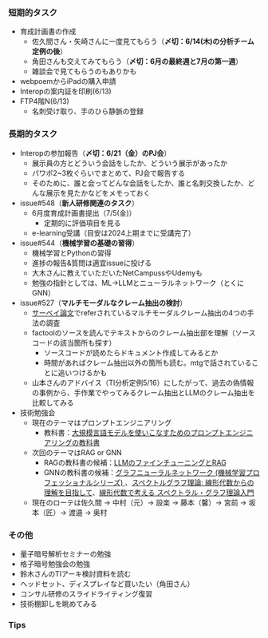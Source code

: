 ### 短期的タスク
- 育成計画書の作成
  - 佐久間さん・矢崎さんに一度見てもらう（**〆切：6/14(木)の分析チーム定例の後**）
  - 角田さんも交えてみてもらう（**〆切：6月の最終週と7月の第一週**）
  - 雑談会で見てもらうのもありかも
- webpoemからiPadの購入申請
- Interopの案内証を印刷(6/13)
- FTP4階N(6/13)
  - 名刺受け取り、手のひら静脈の登録


### 長期的タスク
- Interopの参加報告（**〆切：6/21（金）のPJ会**）
  - 展示員の方とどういう会話をしたか、どういう展示があったか
  - パワポ2~3枚ぐらいでまとめて、PJ会で報告する
  - そのために、誰と会ってどんな会話をしたか、誰と名刺交換したか、どんな展示を見たかなどをメモっておく
- issue#548（**新人研修関連のタスク**）
  - 6月度育成計画書提出（7/5(金)）
    - 定期的に評価項目を見る
  - e-learning受講（目安は2024上期までに受講完了）
- issue#544（**機械学習の基礎の習得**）
  - 機械学習とPythonの習得
  - 進捗の報告&質問は適宜issueに投げる
  - 大木さんに教えていただいたNetCampussやUdemyも
  - 勉強の指針としては、ML→LLMとニューラルネットワーク（とくにGNN）
- issue#527（**マルチモーダルなクレーム抽出の検討**）
  - [サーベイ論文](https://arxiv.org/abs/2305.13507)でreferされているマルチモーダルクレーム抽出の4つの手法の調査
  - factoolのソースを読んでテキストからのクレーム抽出部を理解（ソースコードの該当箇所も探す）
    - ソースコードが読めたらドキュメント作成してみるとか
    - 時間があればクレーム抽出以外の箇所も読む。mtgで話されていることに追いつけるかも
  - 山本さんのアドバイス（TI分析定例5/16）にしたがって、過去の偽情報の事例から、手作業でやってみるクレーム抽出とLLMのクレーム抽出を比較してみる
- 技術勉強会
  - 現在のテーマはプロンプトエンジニアリング
    - 教科書：[大規模言語モデルを使いこなすためのプロンプトエンジニアリングの教科書](https://www.amazon.co.jp/gp/product/B0CV46J8V4/ref=ppx_yo_dt_b_d_asin_title_351_o00?ie=UTF8&psc=1)
  - 次回のテーマはRAG or GNN
    - RAGの教科書の候補：[LLMのファインチューニングとRAG](https://www.ohmsha.co.jp/book/9784274231957/)
    - GNNの教科書の候補：[グラフニューラルネットワーク (機械学習プロフェッショナルシリーズ) ](https://www.amazon.co.jp/%E3%82%B0%E3%83%A9%E3%83%95%E3%83%8B%E3%83%A5%E3%83%BC%E3%83%A9%E3%83%AB%E3%83%8D%E3%83%83%E3%83%88%E3%83%AF%E3%83%BC%E3%82%AF-%E6%A9%9F%E6%A2%B0%E5%AD%A6%E7%BF%92%E3%83%97%E3%83%AD%E3%83%95%E3%82%A7%E3%83%83%E3%82%B7%E3%83%A7%E3%83%8A%E3%83%AB%E3%82%B7%E3%83%AA%E3%83%BC%E3%82%BA-%E4%BD%90%E8%97%A4-%E7%AB%9C%E9%A6%AC/dp/4065347823)、[スペクトルグラフ理論: 線形代数からの理解を目指して](https://www.amazon.co.jp/%E3%82%B9%E3%83%9A%E3%82%AF%E3%83%88%E3%83%AB%E3%82%B0%E3%83%A9%E3%83%95%E7%90%86%E8%AB%96-%E7%B7%9A%E5%BD%A2%E4%BB%A3%E6%95%B0%E3%81%8B%E3%82%89%E3%81%AE%E7%90%86%E8%A7%A3%E3%82%92%E7%9B%AE%E6%8C%87%E3%81%97%E3%81%A6-SGC%E3%83%A9%E3%82%A4%E3%83%96%E3%83%A9%E3%83%AA-%E5%90%89%E7%94%B0-%E6%82%A0%E4%B8%80/dp/4781916015/ref=pd_vtp_h_pd_vtp_h_d_sccl_2/356-1726938-3151046?pd_rd_w=tzVMw&content-id=amzn1.sym.a075abab-259f-40c3-bc0f-76d5f3149ef5&pf_rd_p=a075abab-259f-40c3-bc0f-76d5f3149ef5&pf_rd_r=F0QAZKCZK2Z7J23B0VH1&pd_rd_wg=4xCa5&pd_rd_r=1ca2874d-24dc-4e1d-85ab-4ac412b4171a&pd_rd_i=4781916015&psc=1)、[線形代数で考える スペクトラル・グラフ理論入門](https://www.amazon.co.jp/%E7%B7%9A%E5%BD%A2%E4%BB%A3%E6%95%B0%E3%81%A7%E8%80%83%E3%81%88%E3%82%8B-%E3%82%B9%E3%83%9A%E3%82%AF%E3%83%88%E3%83%A9%E3%83%AB%E3%83%BB%E3%82%B0%E3%83%A9%E3%83%95%E7%90%86%E8%AB%96%E5%85%A5%E9%96%80-%E3%83%9C%E3%82%B0%E3%83%80%E3%83%B3%E3%83%BB%E3%83%8B%E3%82%AB/dp/4535790043)
  - 現在のローテは佐久間 -> 中村（元）-> 設楽 -> 藤本（馨）-> 宮前 -> 坂本（匠）-> 渡邉 -> 奥村

### その他
  - 量子暗号解析セミナーの勉強
  - 格子暗号勉強会の勉強
  - 鈴木さんのTIアーキ検討資料を読む
  - ヘッドセット、ディスプレイなど買いたい（角田さん）
  - コンサル研修のスライドライティング復習
  - 技術棚卸しを眺めてみる


### Tips
